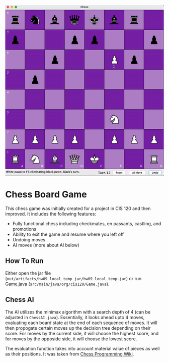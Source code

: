 ![alt text](https://github.com/Amayzing24/Chess/blob/main/files/chess%20gif.gif "Chess Demo")

# Chess Board Game

This chess game was initially created for a project in CIS 120 and then improved. It includes the following features:
- Fully functional chess including checkmates, en passants, castling, and promotions
- Ability to exit the game and resume where you left off
- Undoing moves
- AI moves (more about AI below)

## How To Run

Either open the jar file (`out/artifacts/hw09_local_temp_jar/hw09_local_temp.jar`) or run Game.java (`src/main/java/org/cis120/Game.java`).

## Chess AI

The AI utilizes the minimax algorithm with a search depth of 4 (can be adjusted in `ChessAI.java`). Essentially, it looks ahead upto 4 moves, evaluating each board state at the end of each sequence of moves. It will then propogate certain moves up the decision tree depending on their score. For moves by the current side, it will choose the highest score, and for moves by the opposide side, it will choose the lowest score.

The evaluation function takes into account material value of pieces as well as their positions. It was taken from [Chess Programming Wiki](https://www.chessprogramming.org/Simplified_Evaluation_Function).

